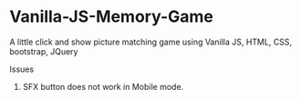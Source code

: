 # Vanilla-JS-Memory-Game
A little click and show picture matching game using Vanilla JS, HTML, CSS, bootstrap, JQuery

  Issues 
  1. SFX button does not work in Mobile mode. 
